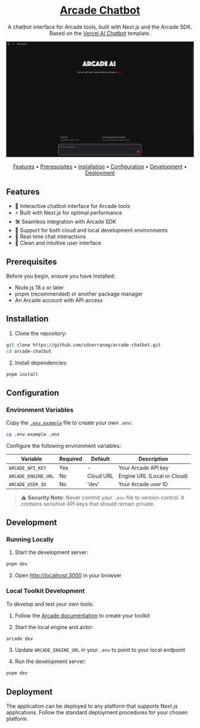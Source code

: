 <p align="center">
  <a href="https://arcade.dev/">
    <h1 align="center">Arcade Chatbot</h1>
  </a>
</p>

<p align="center">
  A chatbot interface for Arcade tools, built with Next.js and the Arcade SDK.
  Based on the <a href="https://github.com/vercel/ai-chatbot">Vercel AI Chatbot</a> template.
</p>

<p align="center">
<img src="public/images/landing-page.png" alt="Landing Page" style="max-height: 400px;" />
</p>

<p align="center">
  <a href="#features">Features</a> •
  <a href="#prerequisites">Prerequisites</a> •
  <a href="#installation">Installation</a> •
  <a href="#configuration">Configuration</a> •
  <a href="#development">Development</a> •
  <a href="#deployment">Deployment</a>
</p>

## Features

- 🤖 Interactive chatbot interface for Arcade tools
- ⚡️ Built with Next.js for optimal performance
- 🛠 Seamless integration with Arcade SDK
- 🔄 Support for both cloud and local development environments
- 💬 Real-time chat interactions
- 🎨 Clean and intuitive user interface

## Prerequisites

Before you begin, ensure you have installed:

- Node.js 18.x or later
- pnpm (recommended) or another package manager
- An Arcade account with API access

## Installation

1. Clone the repository:

```bash
git clone https://github.com/sdserranog/arcade-chatbot.git
cd arcade-chatbot
```

2. Install dependencies:

```bash
pnpm install
```

## Configuration

### Environment Variables

Copy the [`.env.example`](.env.example) file to create your own `.env`:

```bash
cp .env.example .env
```

Configure the following environment variables:

| Variable            | Required | Default   | Description                 |
| ------------------- | -------- | --------- | --------------------------- |
| `ARCADE_API_KEY`    | Yes      | -         | Your Arcade API key      |
| `ARCADE_ENGINE_URL` | No       | Cloud URL | Engine URL (Local or Cloud) |
| `ARCADE_USER_ID`    | No       | 'dev'     | Your Arcade user ID         |

> ⚠️ **Security Note**: Never commit your `.env` file to version control. It contains sensitive API keys that should remain private.

## Development

### Running Locally

1. Start the development server:

```bash
pnpm dev
```

2. Open [http://localhost:3000](http://localhost:3000) in your browser

### Local Toolkit Development

To develop and test your own tools:

1. Follow the [Arcade documentation](https://docs.arcade.dev/home/build-tools/create-a-toolkit) to create your toolkit

2. Start the local engine and actor:

```bash
arcade dev
```

3. Update `ARCADE_ENGINE_URL` in your `.env` to point to your local endpoint

4. Run the development server:

```bash
pnpm dev
```

## Deployment

The application can be deployed to any platform that supports Next.js applications. Follow the standard deployment procedures for your chosen platform.
